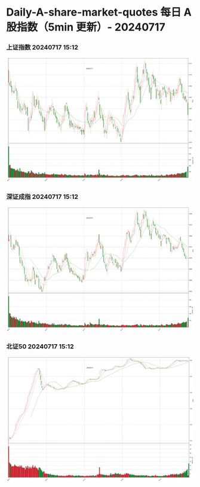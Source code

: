 
# Daily-A-share-market-quotes 每日 A 股指数（5min 更新）- 20240717

### 上证指数 20240717 15:12
![](./fig/2024/7/20240717-sh000001.png)

### 深证成指 20240717 15:12
![](./fig/2024/7/20240717-sz399001.png)

### 北证50 20240717 15:12
![](./fig/2024/7/20240717-bj899050.png)
